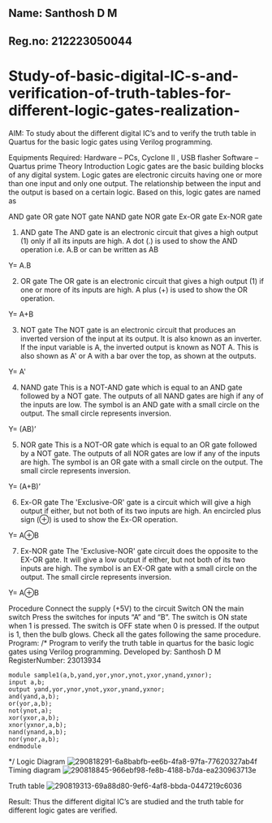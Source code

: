 ## Name: Santhosh D M
## Reg.no: 212223050044

# Study-of-basic-digital-IC-s-and-verification-of-truth-tables-for-different-logic-gates-realization-
 AIM:
To study about the different digital IC’s and to verify the truth table in Quartus for the basic logic gates using Verilog programming.

Equipments Required:
Hardware – PCs, Cyclone II , USB flasher
Software – Quartus prime
Theory
Introduction
Logic gates are the basic building blocks of any digital system. Logic gates are electronic circuits having one or more than one input and only one output. The relationship between the input and the output is based on a certain logic. Based on this, logic gates are named as

AND gate
OR gate
NOT gate
NAND gate
NOR gate
Ex-OR gate
Ex-NOR gate
1) AND gate
The AND gate is an electronic circuit that gives a high output (1) only if all its inputs are high. A dot (.) is used to show the AND operation i.e. A.B or can be written as AB

Y= A.B

2) OR gate
The OR gate is an electronic circuit that gives a high output (1) if one or more of its inputs are high. A plus (+) is used to show the OR operation.

Y= A+B

3) NOT gate
The NOT gate is an electronic circuit that produces an inverted version of the input at its output. It is also known as an inverter. If the input variable is A, the inverted output is known as NOT A. This is also shown as A' or A with a bar over the top, as shown at the outputs.

Y= A'

4) NAND gate
This is a NOT-AND gate which is equal to an AND gate followed by a NOT gate. The outputs of all NAND gates are high if any of the inputs are low. The symbol is an AND gate with a small circle on the output. The small circle represents inversion.

Y= (AB)’

5) NOR gate
This is a NOT-OR gate which is equal to an OR gate followed by a NOT gate. The outputs of all NOR gates are low if any of the inputs are high. The symbol is an OR gate with a small circle on the output. The small circle represents inversion.

Y= (A+B)’

6) Ex-OR gate
The 'Exclusive-OR' gate is a circuit which will give a high output if either, but not both of its two inputs are high. An encircled plus sign (⊕) is used to show the Ex-OR operation.

Y= A⊕B

7) Ex-NOR gate
The 'Exclusive-NOR' gate circuit does the opposite to the EX-OR gate. It will give a low output if either, but not both of its two inputs are high. The symbol is an EX-OR gate with a small circle on the output. The small circle represents inversion.

Y= A⊕B

Procedure
Connect the supply (+5V) to the circuit
Switch ON the main switch
Press the switches for inputs “A” and “B”. The switch is ON state when 1 is pressed. The switch is OFF state when 0 is pressed.
If the output is 1, then the bulb glows.
Check all the gates following the same procedure.
Program:
/*
Program to verify the truth table in quartus for the basic logic gates using Verilog programming.
Developed by: Santhosh D M
RegisterNumber: 23013934  

```
module sample1(a,b,yand,yor,ynor,ynot,yxor,ynand,yxnor);
input a,b;
output yand,yor,ynor,ynot,yxor,ynand,yxnor;
and(yand,a,b);
or(yor,a,b);
not(ynot,a);
xor(yxor,a,b);
xnor(yxnor,a,b);
nand(ynand,a,b);
nor(ynor,a,b);
endmodule

```
*/
Logic Diagram
![290818291-6a8babfb-ee6b-4fa8-97fa-77620327ab4f](https://github.com/Sandy-56/Study-of-basic-digital-IC-s-and-verification-of-truth-tables-for-different-logic-gates-realization-/assets/152118022/6df009b1-bdf8-40d5-9329-0a6cb6ab14ec)
Timing diagram
![290818845-966ebf98-fe8b-4188-b7da-ea230963713e](https://github.com/Sandy-56/Study-of-basic-digital-IC-s-and-verification-of-truth-tables-for-different-logic-gates-realization-/assets/152118022/3bfde549-d8b6-4475-90e5-743cefb160a7)

Truth table
![290819313-69a88d80-9ef6-4af8-bbda-0447219c6036](https://github.com/Sandy-56/Study-of-basic-digital-IC-s-and-verification-of-truth-tables-for-different-logic-gates-realization-/assets/152118022/03d42f4a-a8e7-4f4c-a8fa-da2b388adcb0)
 

Result:
Thus the different digital IC’s are studied and the truth table for different logic gates are verified.
